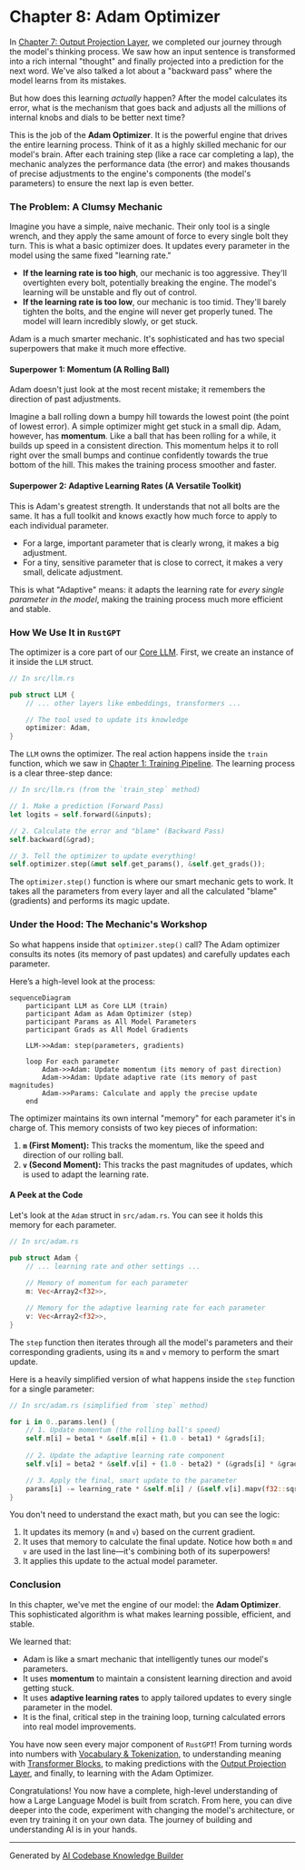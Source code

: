 # Chapter 8: Adam Optimizer

In [Chapter 7: Output Projection Layer](07_output_projection_layer_.md), we completed our journey through the model's thinking process. We saw how an input sentence is transformed into a rich internal "thought" and finally projected into a prediction for the next word. We've also talked a lot about a "backward pass" where the model learns from its mistakes.

But how does this learning *actually* happen? After the model calculates its error, what is the mechanism that goes back and adjusts all the millions of internal knobs and dials to be better next time?

This is the job of the **Adam Optimizer**. It is the powerful engine that drives the entire learning process. Think of it as a highly skilled mechanic for our model's brain. After each training step (like a race car completing a lap), the mechanic analyzes the performance data (the error) and makes thousands of precise adjustments to the engine's components (the model's parameters) to ensure the next lap is even better.

### The Problem: A Clumsy Mechanic

Imagine you have a simple, naive mechanic. Their only tool is a single wrench, and they apply the same amount of force to every single bolt they turn. This is what a basic optimizer does. It updates every parameter in the model using the same fixed "learning rate."

-   **If the learning rate is too high**, our mechanic is too aggressive. They'll overtighten every bolt, potentially breaking the engine. The model's learning will be unstable and fly out of control.
-   **If the learning rate is too low**, our mechanic is too timid. They'll barely tighten the bolts, and the engine will never get properly tuned. The model will learn incredibly slowly, or get stuck.

Adam is a much smarter mechanic. It's sophisticated and has two special superpowers that make it much more effective.

#### Superpower 1: Momentum (A Rolling Ball)

Adam doesn't just look at the most recent mistake; it remembers the direction of past adjustments.

Imagine a ball rolling down a bumpy hill towards the lowest point (the point of lowest error). A simple optimizer might get stuck in a small dip. Adam, however, has **momentum**. Like a ball that has been rolling for a while, it builds up speed in a consistent direction. This momentum helps it to roll right over the small bumps and continue confidently towards the true bottom of the hill. This makes the training process smoother and faster.

#### Superpower 2: Adaptive Learning Rates (A Versatile Toolkit)

This is Adam's greatest strength. It understands that not all bolts are the same. It has a full toolkit and knows exactly how much force to apply to each individual parameter.
-   For a large, important parameter that is clearly wrong, it makes a big adjustment.
-   For a tiny, sensitive parameter that is close to correct, it makes a very small, delicate adjustment.

This is what "Adaptive" means: it adapts the learning rate for *every single parameter in the model*, making the training process much more efficient and stable.

### How We Use It in `RustGPT`

The optimizer is a core part of our [Core LLM](02_core_llm_.md). First, we create an instance of it inside the `LLM` struct.

```rust
// In src/llm.rs

pub struct LLM {
    // ... other layers like embeddings, transformers ...

    // The tool used to update its knowledge
    optimizer: Adam,
}
```
The `LLM` owns the optimizer. The real action happens inside the `train` function, which we saw in [Chapter 1: Training Pipeline](01_training_pipeline_.md). The learning process is a clear three-step dance:

```rust
// In src/llm.rs (from the `train_step` method)

// 1. Make a prediction (Forward Pass)
let logits = self.forward(&inputs);

// 2. Calculate the error and "blame" (Backward Pass)
self.backward(&grad);

// 3. Tell the optimizer to update everything!
self.optimizer.step(&mut self.get_params(), &self.get_grads());
```
The `optimizer.step()` function is where our smart mechanic gets to work. It takes all the parameters from every layer and all the calculated "blame" (gradients) and performs its magic update.

### Under the Hood: The Mechanic's Workshop

So what happens inside that `optimizer.step()` call? The Adam optimizer consults its notes (its memory of past updates) and carefully updates each parameter.

Here’s a high-level look at the process:

```mermaid
sequenceDiagram
    participant LLM as Core LLM (train)
    participant Adam as Adam Optimizer (step)
    participant Params as All Model Parameters
    participant Grads as All Model Gradients

    LLM->>Adam: step(parameters, gradients)
    
    loop For each parameter
        Adam->>Adam: Update momentum (its memory of past direction)
        Adam->>Adam: Update adaptive rate (its memory of past magnitudes)
        Adam->>Params: Calculate and apply the precise update
    end
```

The optimizer maintains its own internal "memory" for each parameter it's in charge of. This memory consists of two key pieces of information:
1.  **`m` (First Moment):** This tracks the momentum, like the speed and direction of our rolling ball.
2.  **`v` (Second Moment):** This tracks the past magnitudes of updates, which is used to adapt the learning rate.

#### A Peek at the Code

Let's look at the `Adam` struct in `src/adam.rs`. You can see it holds this memory for each parameter.

```rust
// In src/adam.rs

pub struct Adam {
    // ... learning rate and other settings ...
    
    // Memory of momentum for each parameter
    m: Vec<Array2<f32>>,

    // Memory for the adaptive learning rate for each parameter
    v: Vec<Array2<f32>>,
}
```
The `step` function then iterates through all the model's parameters and their corresponding gradients, using its `m` and `v` memory to perform the smart update.

Here is a heavily simplified version of what happens inside the `step` function for a single parameter:

```rust
// In src/adam.rs (simplified from `step` method)

for i in 0..params.len() {
    // 1. Update momentum (the rolling ball's speed)
    self.m[i] = beta1 * &self.m[i] + (1.0 - beta1) * &grads[i];
    
    // 2. Update the adaptive learning rate component
    self.v[i] = beta2 * &self.v[i] + (1.0 - beta2) * (&grads[i] * &grads[i]);

    // 3. Apply the final, smart update to the parameter
    params[i] -= learning_rate * &self.m[i] / (&self.v[i].mapv(f32::sqrt) + epsilon);
}
```
You don't need to understand the exact math, but you can see the logic:
1.  It updates its memory (`m` and `v`) based on the current gradient.
2.  It uses that memory to calculate the final update. Notice how both `m` and `v` are used in the last line—it's combining both of its superpowers!
3.  It applies this update to the actual model parameter.

### Conclusion

In this chapter, we've met the engine of our model: the **Adam Optimizer**. This sophisticated algorithm is what makes learning possible, efficient, and stable.

We learned that:
-   Adam is like a smart mechanic that intelligently tunes our model's parameters.
-   It uses **momentum** to maintain a consistent learning direction and avoid getting stuck.
-   It uses **adaptive learning rates** to apply tailored updates to every single parameter in the model.
-   It is the final, critical step in the training loop, turning calculated errors into real model improvements.

You have now seen every major component of `RustGPT`! From turning words into numbers with [Vocabulary & Tokenization](03_vocabulary___tokenization_.md), to understanding meaning with [Transformer Blocks](05_transformer_block_.md), to making predictions with the [Output Projection Layer](07_output_projection_layer_.md), and finally, to learning with the Adam Optimizer.

Congratulations! You now have a complete, high-level understanding of how a Large Language Model is built from scratch. From here, you can dive deeper into the code, experiment with changing the model's architecture, or even try training it on your own data. The journey of building and understanding AI is in your hands.

---

Generated by [AI Codebase Knowledge Builder](https://github.com/The-Pocket/Tutorial-Codebase-Knowledge)